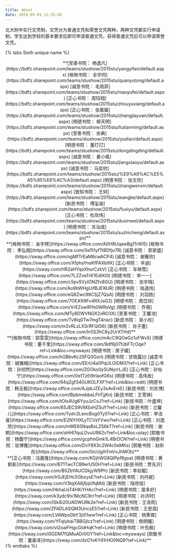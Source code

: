 ```yaml
---
title: about
date: 2019-05-01 11:25:56
---
```

北大附中实行文凭制，文凭分为普通文凭和荣誉文凭两种。两种文凭都实行申请制，学生达到学校的基本要求后即可申请普通文凭，获得普通文凭后可以申请荣誉文凭。

{% tabs Sixth unique name %}
<!-- tab 2015年@user-circle -->
<center>
**[至善书院： 杨逸凡](https://bdfz.sharepoint.com/teams/stushow/2015stu/yangyifan/default.aspx)
[格物书院： 全宇同](https://bdfz.sharepoint.com/teams/stushow/2015stu/quanyutong/default.aspx)
[诚意书院： 毛雨菲](https://bdfz.sharepoint.com/teams/stushow/2015stu/maoyufei/default.aspx)
[正心书院： 周钰翔](https://bdfz.sharepoint.com/teams/stushow/2015stu/zhouyuxiang/default.aspx)
[正心书院： 张嘉媛](https://bdfz.sharepoint.com/teams/stushow/2015stu/zhangjiayuan/default.aspx)
[明德书院： 柳天明](https://bdfz.sharepoint.com/teams/stushow/2015stu/liutianming/default.aspx)
[至善书院： 余典](https://bdfz.sharepoint.com/teams/stushow/2015stu/yudian/default.aspx)
[明德书院： 董玎玎](https://bdfz.sharepoint.com/teams/stushow/2015stu/dongdingding/default.aspx)
[诚意书院： 姜小瑜](https://bdfz.sharepoint.com/teams/stushow/2015stu/jiangxiaoyu/default.aspx)
[诚意书院： 马奕欣](https://bdfz.sharepoint.com/teams/stushow/2015stu/%E9%A9%AC%E5%A5%95%E6%AC%A3/default.aspx)
[明德书院： 张文欣](https://bdfz.sharepoint.com/teams/stushow/2015stu/zhangwenxin/default.aspx)
[致知书院： 王轲](https://bdfz.sharepoint.com/teams/stushow/2015stu/wangke/default.aspx)
[新民书院： 傅玺谕](https://bdfz.sharepoint.com/teams/stushow/2015stu/fuxiyu/default.aspx)
[正心书院： 杜欣伟](https://bdfz.sharepoint.com/teams/stushow/2015stu/duxinwei/default.aspx)
[明德书院： 苏治成](https://bdfz.sharepoint.com/teams/stushow/2015stu/suzhicheng/default.aspx)**
</center>
<!-- endtab -->

<!-- tab 2016年 @user-circle -->
<center>
**[格物书院： 金宇辉](https://sway.office.com/A0H8UqawBg11rWi5)
[格物书院： 李弘翔](https://sway.office.com/0eTt1yfTtBDfjo7R)
[诚意书院： 郭家盛](https://sway.office.com/ogMfTrEaM6cwACP4)
[诚意书院： 谢雅欣](https://sway.office.com/XfphsYnsKfFAXb9X)
[正心书院： 辛迪](https://sway.com/HR2aHYqoXhurCzkV)
[正心书院： 车映雪](https://sway.office.com/7LZZveTrK1EdIXl0)
[明德书院： 李一一](https://sway.office.com/c5pvSVyIONZfv8GU)
[明德书院： 张宇晴](https://sway.office.com/Ao9bWHgUifBJEWJR)
[明德书院： 陆道炜](https://sway.office.com/eQ6Zwc99CSjZ7QsA)
[明德书院： 刘羽扬](https://sway.office.com/7OEA1t9Fv4RXJsG2)
[明德书院： 周岱琮](https://sway.office.com/VrEZswIRYe0WRsVg)
[明德书院： 乔萌](https://sway.office.com/MTy8DWVNGX2xRO3X)
[至善书院： 王馨池](https://sway.office.com/Tv9Iq0Tw7mgT4nac)
[新民书院： 吴小彤](https://sway.com/m2vRLzLXSrRFQtS6)
[新民书院： 肖子墨](https://sway.office.com/In5S3hC8y2UrXTHd)**
</center>
<!-- endtab -->

<!-- tab 2017年@user-circle -->
<center>
**[格物书院：郭雯雯](https://sway.office.com/mAcC9QOeGz1oFWx5)
[明德书院：董千里](https://sway.office.com/9df9j07fJbFTcOqe?ref=Link&loc=mysways)
[明德书院：房子媛](https://sway.office.com/hGBbvKc2SFQ3GsrI)
[明德书院：甘晓露]()
[诚意书院：姚雅楠](https://sway.office.com/EErU4a0PqULOIDM3?ref=Link)
[正心书院：孙彻然](https://sway.office.com/ZGOko0y5UNyrrLJE)
[正心书院：孙怡宁](https://sway.office.com/0e1TzEl9rIaofG6s)
[明德书院：高伟辰](https://sway.office.com/64qZgf34GUKOLFXF?ref=Link&loc=edit)
[明德书院：韩无极](https://sway.office.com/AJpkJZEy3sAvErkE)
[新民书院：刘东博](https://sway.office.com/BpbmebbeLFhTjjKn)
[新民书院：王雪铮](https://sway.office.com/tOls4Ug6YyuJzCsJ?ref=Link)
[新民书院：叶盛坤](https://sway.office.com/65JECS9VMSxHZSuY?ref=Link)
[新民书院：兰馨儿](https://sway.office.com/Tydv2LencBxg0Ty5?ref=Link)
[正心书院：李洁睿](https://sway.office.com/E2NYHXLyTCVsYVwo?ref=Link)
[正心书院：刘逸欣](https://sway.office.com/mWE65NqsBsLZS6kT?ref=Link)
[新民书院：谢桐](https://sway.office.com/sHHI7quLOvuUR62v?ref=Link&loc=play)
[熙敬书院：杨馥宁](https://sway.office.com/gcpfmGmk1L4BrDCN?ref=Link)
[明德书院：张博雅](https://sway.office.com/DvY8X3c2W4c0eMKs)
[熙敬书院：赵昕彤](https://sway.office.com/GicUgihTmVxJhMOb)**
</center>
<!-- endtab -->

<!-- tab 2018年@user-circle -->
<center>
**[正心书院：冯嘉隆](https://sway.com/KGjhWG8QlPpf8gsa)
[明德书院：黄鹤影](https://sway.com/B71TwcTCB9erUS0H?ref=Link)
[新民书院：贾先沂](https://sway.com/B5ZbYAUCDkjyW9Ph)
[新民书院：李前鲲](https://sway.com/Ir0JEjEHc5GbzysE?ref=Link)
[新民书院：刘丹妮](https://sway.com/V3tqXA6jfjqUfqMd)
[新民书院：陆欣瑶](https://sway.com/HkhaUsT4HKiYHAci?ref=Link)
[明德书院：苗多好](https://sway.com/k3ydc9Ix1McNC9rr?ref=Link)
[明德书院：孙济时](https://sway.com/ISk8i20UADWURk2e?ref=Link)
[新民书院：王洛筠](https://sway.com/ZFADLASQM3UnczE5?ref=Link)
[新民书院：王思涵](https://sway.com/LVAWpoDbY3ji01ww?ref=Link)
[正心书院：杨霁霄](https://sway.com/YFqlybaiTBBGjlcz?ref=Link)
[明德书院：杨明瞳](https://sway.com/vl2oaiFHgcGldHqK?ref=Link)
[明德书院：叶先枫](https://sway.com/i0GDM7fQMuADr0GY?ref=Link&loc=mysways)
[熙敬书院：董豪泽](https://sway.com/dzO1vKY41rHO0NQ9?ref=Link)**
</center>
<!-- endtab -->
{% endtabs %}